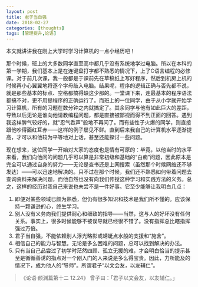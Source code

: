 ```yaml
---
layout: post
title: 君子当自强
date: 2018-02-27
categories: [thoughts]
tags: [管理提升,论语]
---
```


本文就讲讲我在刚上大学时学习计算机的一点小经历吧！

那个时候，班上的大多数同学直至高中都几乎没有系统地学过电脑。所以在本科的第一学期，我们基本上是在连键盘打字都不熟悉的情况下，上了C语言编程的必修课。对于前几次课，我一般都是于课前先在草稿纸上写好程序，然后到机房上机的时候再小心翼翼地将逐个字母敲入电脑。结果呢，程序的逻辑正确与否先都不说，就是那些基本的标点、空格都搞得缺这少那的。一堂课下来，连最基本的程序语法都搞不对，更不用提程序的正确运行了。而班上的一位同学，由于从小学就开始学习计算机，所有的习题在数分钟之内就搞定了。其余同学与他有如此巨大的差距，导致以后无论是谁向他请教编程问题，都是直接被鄙视而得不到正面的回答。遇到我这样脾气较好的，就“忍气呑声”般地不再问了。而有些性子火爆的同学，则直接跟他吵得面红耳赤——这样的例子屡见不鲜。直到后来我自己的计算机水平逐渐提高，才可以和他较为平等地对上话，甚至还能探讨一些问题。

现在想来，这位同学一开始对大家的态度也是情有可原的：毕竟，以他当时的水平来看，我们向他问的问题几乎可以算是非常初级和基础的“白痴”问题，因此原本是完全可以通过自身的努力——无论是查书还是上网搜索（虽然那个时候网络还不够发达）——可以迅速地解决的。只不过在那个时候，我们还不熟悉如何带着问题去查询资料来解决问题，而他自然也没有向我们传授这种学习和实践方法的义务。总之，这样的经历对我自己来说也未尝不是一件好事。它至少能够让我明白几点：

1. 即便对某些领域已颇为熟悉，但仍有很多知识和技术是我们所不懂的。应该保持一颗谦逊的心，终生学习。
2. 别人没有义务向我们提供耐心和细致的指导——当然，这与人的好坏没有任何关系。事实上，很多时候能够不被误导就已经很不错了。没有指挥总比瞎指挥强过万倍。
3. 君子当自强，不能依赖别人浮光略影或蜻蜓点水般的支援和“施舍”。
4. 相信自己的能力与智慧。无论是多么困难的问题，总可以找到解决的办法。
5. 只有当自己品尝过了初学时茫然四顾、孤立无援的难，才会明白恰当的提示甚至是循循善诱的指点对一个刚入门的人来说是多么得宝贵。因此，力所能及的情况下，成为他人的“导师”。所谓君子“以文会友，以友辅仁”。

> 《论语·颜渊篇第十二 12.24》 曾子曰：「君子以文会友，以友辅仁。」
